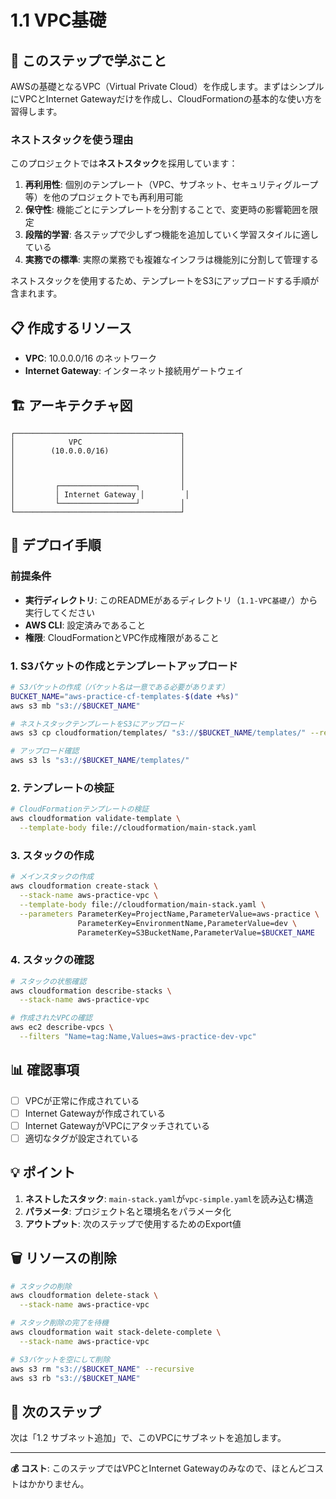 # 1.1 VPC基礎

## 🎯 このステップで学ぶこと

AWSの基礎となるVPC（Virtual Private Cloud）を作成します。まずはシンプルにVPCとInternet Gatewayだけを作成し、CloudFormationの基本的な使い方を習得します。

### ネストスタックを使う理由

このプロジェクトでは**ネストスタック**を採用しています：

1. **再利用性**: 個別のテンプレート（VPC、サブネット、セキュリティグループ等）を他のプロジェクトでも再利用可能
2. **保守性**: 機能ごとにテンプレートを分割することで、変更時の影響範囲を限定
3. **段階的学習**: 各ステップで少しずつ機能を追加していく学習スタイルに適している
4. **実務での標準**: 実際の業務でも複雑なインフラは機能別に分割して管理する

ネストスタックを使用するため、テンプレートをS3にアップロードする手順が含まれます。

## 📋 作成するリソース

- **VPC**: 10.0.0.0/16 のネットワーク
- **Internet Gateway**: インターネット接続用ゲートウェイ

## 🏗️ アーキテクチャ図

```
┌─────────────────────────────────────┐
│            VPC                      │
│        (10.0.0.0/16)                │
│                                     │
│                                     │
│                                     │
│         ┌─────────────────┐         │
│         │ Internet Gateway │         │
│         └─────────────────┘         │
└─────────────────────────────────────┘
```

## 🚀 デプロイ手順

### 前提条件
- **実行ディレクトリ**: このREADMEがあるディレクトリ（`1.1-VPC基礎/`）から実行してください
- **AWS CLI**: 設定済みであること
- **権限**: CloudFormationとVPC作成権限があること

### 1. S3バケットの作成とテンプレートアップロード

```bash
# S3バケットの作成（バケット名は一意である必要があります）
BUCKET_NAME="aws-practice-cf-templates-$(date +%s)"
aws s3 mb "s3://$BUCKET_NAME"

# ネストスタックテンプレートをS3にアップロード
aws s3 cp cloudformation/templates/ "s3://$BUCKET_NAME/templates/" --recursive

# アップロード確認
aws s3 ls "s3://$BUCKET_NAME/templates/"
```

### 2. テンプレートの検証

```bash
# CloudFormationテンプレートの検証
aws cloudformation validate-template \
  --template-body file://cloudformation/main-stack.yaml
```

### 3. スタックの作成

```bash
# メインスタックの作成
aws cloudformation create-stack \
  --stack-name aws-practice-vpc \
  --template-body file://cloudformation/main-stack.yaml \
  --parameters ParameterKey=ProjectName,ParameterValue=aws-practice \
               ParameterKey=EnvironmentName,ParameterValue=dev \
               ParameterKey=S3BucketName,ParameterValue=$BUCKET_NAME
```

### 4. スタックの確認

```bash
# スタックの状態確認
aws cloudformation describe-stacks \
  --stack-name aws-practice-vpc

# 作成されたVPCの確認
aws ec2 describe-vpcs \
  --filters "Name=tag:Name,Values=aws-practice-dev-vpc"
```

## 📊 確認事項

- [ ] VPCが正常に作成されている
- [ ] Internet Gatewayが作成されている
- [ ] Internet GatewayがVPCにアタッチされている
- [ ] 適切なタグが設定されている

## 💡 ポイント

1. **ネストしたスタック**: `main-stack.yaml`が`vpc-simple.yaml`を読み込む構造
2. **パラメータ**: プロジェクト名と環境名をパラメータ化
3. **アウトプット**: 次のステップで使用するためのExport値

## 🗑️ リソースの削除

```bash
# スタックの削除
aws cloudformation delete-stack \
  --stack-name aws-practice-vpc

# スタック削除の完了を待機
aws cloudformation wait stack-delete-complete \
  --stack-name aws-practice-vpc

# S3バケットを空にして削除
aws s3 rm "s3://$BUCKET_NAME" --recursive
aws s3 rb "s3://$BUCKET_NAME"
```

## 📝 次のステップ

次は「1.2 サブネット追加」で、このVPCにサブネットを追加します。

---

**💰 コスト**: このステップではVPCとInternet Gatewayのみなので、ほとんどコストはかかりません。
